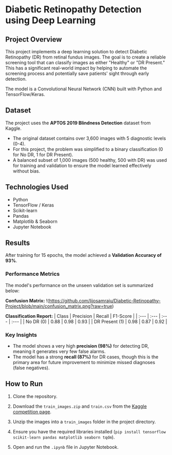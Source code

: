 # Diabetic Retinopathy Detection using Deep Learning

## Project Overview

This project implements a deep learning solution to detect Diabetic Retinopathy (DR) from retinal fundus images. The goal is to create a reliable screening tool that can classify images as either "Healthy" or "DR Present." This has a significant real-world impact by helping to automate the screening process and potentially save patients' sight through early detection.

The model is a Convolutional Neural Network (CNN) built with Python and TensorFlow/Keras.

## Dataset

The project uses the **APTOS 2019 Blindness Detection** dataset from Kaggle.
- The original dataset contains over 3,600 images with 5 diagnostic levels (0-4).
- For this project, the problem was simplified to a binary classification (0 for No DR, 1 for DR Present).
- A balanced subset of 1,000 images (500 healthy, 500 with DR) was used for training and validation to ensure the model learned effectively without bias.

## Technologies Used
- Python
- TensorFlow / Keras
- Scikit-learn
- Pandas
- Matplotlib & Seaborn
- Jupyter Notebook

## Results

After training for 15 epochs, the model achieved a **Validation Accuracy of 93%**.

### Performance Metrics

The model's performance on the unseen validation set is summarized below:

**Confusion Matrix:**
!(https://github.com/lijosamraju/Diabetic-Retinopathy-Project/blob/main/confusion_matrix.png?raw=true)

**Classification Report:**
| Class | Precision | Recall | F1-Score |
| :--- | :--- | :--- | :--- |
| No DR (0) | 0.88 | 0.98 | 0.93 |
| DR Present (1) | 0.98 | 0.87 | 0.92 |

### Key Insights
- The model shows a very high **precision (98%)** for detecting DR, meaning it generates very few false alarms.
- The model has a strong **recall (87%)** for DR cases, though this is the primary area for future improvement to minimize missed diagnoses (false negatives).

## How to Run

1. Clone the repository.
2. Download the `train_images.zip` and `train.csv` from the [Kaggle competition page](https://www.kaggle.com/c/aptos2019-blindness-detection/data).
3. Unzip the images into a `train_images` folder in the project directory.
4. Ensure you have the required libraries installed (`pip install tensorflow scikit-learn pandas matplotlib seaborn tqdm`).

5. Open and run the `.ipynb` file in Jupyter Notebook.
